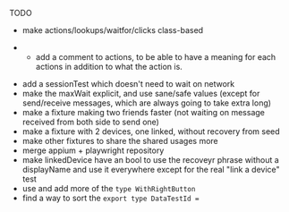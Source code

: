 TODO

- make actions/lookups/waitfor/clicks class-based

* - add a comment to actions, to be able to have a meaning for each actions in addition to what the action is.

- add a sessionTest which doesn't need to wait on network
- make the maxWait explicit, and use sane/safe values (except for send/receive messages, which are always going to take extra long)
- make a fixture making two friends faster (not waiting on message received from both side to send one)
- make a fixture with 2 devices, one linked, without recovery from seed
- make other fixtures to share the shared usages more
- merge appium + playwright repository
- make linkedDevice have an bool to use the recoveyr phrase without a displayName and use it everywhere except for the real "link a device" test
- use and add more of the `type WithRightButton`
- find a way to sort the `export type DataTestId =`
